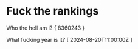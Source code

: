 # Fuck the rankings

Who the hell am I?
{ 8360243 }

What fucking year is it?
[ 2024-08-20T11:00:00Z ]
